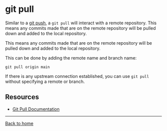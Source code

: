 # git pull

Similar to a [git push](./Push.md), a `git pull` will interact with a remote repository.  This means any commits made that are on the remote repository will be pulled down and added to the local repository.

This means any commits made that are on the remote repository will be pulled down and added to the local repository.

This can be done by adding the remote name and branch name:

```
git pull origin main
```

If there is any upstream connection established, you can use `git pull` without specifying a remote or branch.

## Resources

- [Git Pull Documentation](https://git-scm.com/docs/git-pull)

---
[Back to home](../README.md)